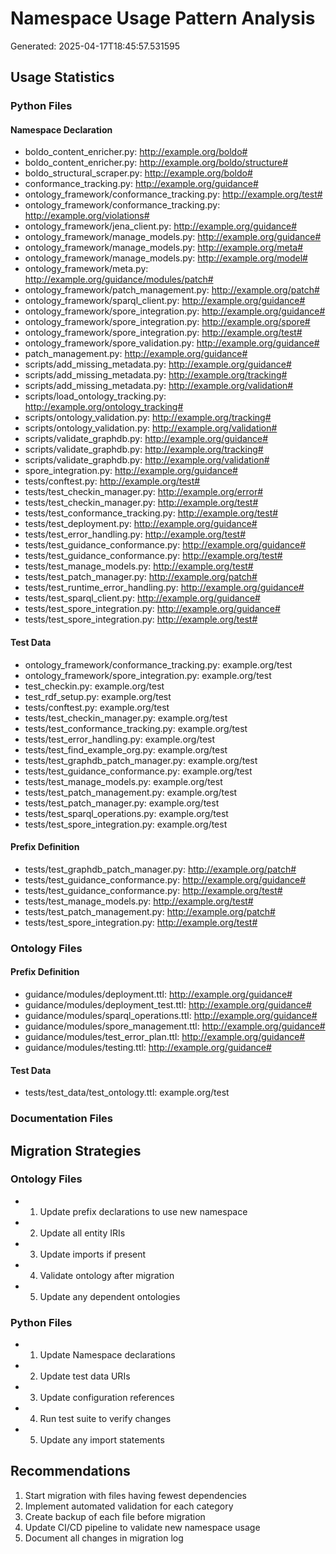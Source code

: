 # Namespace Usage Pattern Analysis
Generated: 2025-04-17T18:45:57.531595

## Usage Statistics

### Python Files

#### Namespace Declaration
- boldo_content_enricher.py: http://example.org/boldo#
- boldo_content_enricher.py: http://example.org/boldo/structure#
- boldo_structural_scraper.py: http://example.org/boldo#
- conformance_tracking.py: http://example.org/guidance#
- ontology_framework/conformance_tracking.py: http://example.org/test#
- ontology_framework/conformance_tracking.py: http://example.org/violations#
- ontology_framework/jena_client.py: http://example.org/guidance#
- ontology_framework/manage_models.py: http://example.org/guidance#
- ontology_framework/manage_models.py: http://example.org/meta#
- ontology_framework/manage_models.py: http://example.org/model#
- ontology_framework/meta.py: http://example.org/guidance/modules/patch#
- ontology_framework/patch_management.py: http://example.org/patch#
- ontology_framework/sparql_client.py: http://example.org/guidance#
- ontology_framework/spore_integration.py: http://example.org/guidance#
- ontology_framework/spore_integration.py: http://example.org/spore#
- ontology_framework/spore_integration.py: http://example.org/test#
- ontology_framework/spore_validation.py: http://example.org/guidance#
- patch_management.py: http://example.org/guidance#
- scripts/add_missing_metadata.py: http://example.org/guidance#
- scripts/add_missing_metadata.py: http://example.org/tracking#
- scripts/add_missing_metadata.py: http://example.org/validation#
- scripts/load_ontology_tracking.py: http://example.org/ontology_tracking#
- scripts/ontology_validation.py: http://example.org/tracking#
- scripts/ontology_validation.py: http://example.org/validation#
- scripts/validate_graphdb.py: http://example.org/guidance#
- scripts/validate_graphdb.py: http://example.org/tracking#
- scripts/validate_graphdb.py: http://example.org/validation#
- spore_integration.py: http://example.org/guidance#
- tests/conftest.py: http://example.org/test#
- tests/test_checkin_manager.py: http://example.org/error#
- tests/test_checkin_manager.py: http://example.org/test#
- tests/test_conformance_tracking.py: http://example.org/test#
- tests/test_deployment.py: http://example.org/guidance#
- tests/test_error_handling.py: http://example.org/test#
- tests/test_guidance_conformance.py: http://example.org/guidance#
- tests/test_guidance_conformance.py: http://example.org/test#
- tests/test_manage_models.py: http://example.org/test#
- tests/test_patch_manager.py: http://example.org/patch#
- tests/test_runtime_error_handling.py: http://example.org/guidance#
- tests/test_sparql_client.py: http://example.org/guidance#
- tests/test_spore_integration.py: http://example.org/guidance#
- tests/test_spore_integration.py: http://example.org/test#

#### Test Data
- ontology_framework/conformance_tracking.py: example.org/test
- ontology_framework/spore_integration.py: example.org/test
- test_checkin.py: example.org/test
- test_rdf_setup.py: example.org/test
- tests/conftest.py: example.org/test
- tests/test_checkin_manager.py: example.org/test
- tests/test_conformance_tracking.py: example.org/test
- tests/test_error_handling.py: example.org/test
- tests/test_find_example_org.py: example.org/test
- tests/test_graphdb_patch_manager.py: example.org/test
- tests/test_guidance_conformance.py: example.org/test
- tests/test_manage_models.py: example.org/test
- tests/test_patch_management.py: example.org/test
- tests/test_patch_manager.py: example.org/test
- tests/test_sparql_operations.py: example.org/test
- tests/test_spore_integration.py: example.org/test

#### Prefix Definition
- tests/test_graphdb_patch_manager.py: http://example.org/patch#
- tests/test_guidance_conformance.py: http://example.org/guidance#
- tests/test_guidance_conformance.py: http://example.org/test#
- tests/test_manage_models.py: http://example.org/test#
- tests/test_patch_management.py: http://example.org/patch#
- tests/test_spore_integration.py: http://example.org/test#

### Ontology Files

#### Prefix Definition
- guidance/modules/deployment.ttl: http://example.org/guidance#
- guidance/modules/deployment_test.ttl: http://example.org/guidance#
- guidance/modules/sparql_operations.ttl: http://example.org/guidance#
- guidance/modules/spore_management.ttl: http://example.org/guidance#
- guidance/modules/test_error_plan.ttl: http://example.org/guidance#
- guidance/modules/testing.ttl: http://example.org/guidance#

#### Test Data
- tests/test_data/test_ontology.ttl: example.org/test

### Documentation Files

## Migration Strategies

### Ontology Files
- 1. Update prefix declarations to use new namespace
- 2. Update all entity IRIs
- 3. Update imports if present
- 4. Validate ontology after migration
- 5. Update any dependent ontologies

### Python Files
- 1. Update Namespace declarations
- 2. Update test data URIs
- 3. Update configuration references
- 4. Run test suite to verify changes
- 5. Update any import statements

## Recommendations
1. Start migration with files having fewest dependencies
2. Implement automated validation for each category
3. Create backup of each file before migration
4. Update CI/CD pipeline to validate new namespace usage
5. Document all changes in migration log